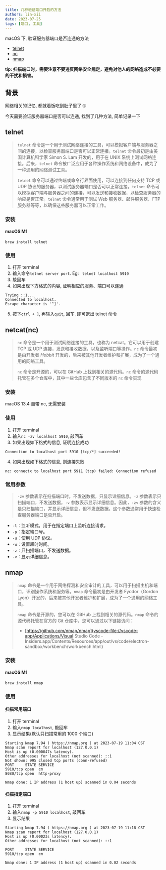 ```yaml
---
title: 几种验证端口开启的方法
authors: lin-xii
date: 2023-07-25
tags: [端口, 工具]
---
```


macOS 下, 验证服务器端口是否连通的方法

- [telnet](#telnet)
- [nc](<#netcat(nc)>)
- [nmap](#nmap)

**tip: 扫描端口时，需要注意不要违反网络安全规定，避免对他人的网络造成不必要的干扰和损害。**

<!-- truncate -->

## 背景

网络相关的记忆, 都就着饭吃到肚子里了 🙄

今天需要验证服务器端口是否可以连通, 找到了几种方法, 简单记录一下

## telnet

> `telnet` 命令是一个用于测试网络连接的工具，可以模拟客户端与服务器之间的连接，以检查服务器端口是否可以正常连接。`telnet` 命令最初是由美国计算机科学家 Simon S. Lam 开发的，用于在 UNIX 系统上测试网络连接。后来，`telnet` 命令被广泛应用于各种操作系统和网络设备中，成为了一种通用的网络测试工具。
>
> `telnet` 命令可以通过终端或命令行界面使用，可以连接到任何支持 TCP 或 UDP 协议的服务器，以测试服务器端口是否可以正常连接。`telnet` 命令可以模拟客户端与服务器之间的连接，可以发送和接收数据，以检查服务器的响应是否正常。`telnet` 命令通常用于测试 Web 服务器、邮件服务器、FTP 服务器等等，以确保这些服务器可以正常工作。

### 安装

#### macOS M1

```shell
brew install telnet
```

### 使用

1. 打开 terminal
2. 输入命令`telnet server port`. Eg: ` telnet localhost 5910`
3. 敲回车
4. 如果出现下方格式的内容, 证明相应的服务、端口可以连通

```shell
Trying ::1...
Connected to localhost.
Escape character is '^]'.
```

5. 按下`ctrl + ]`, 再输入`quit`, 回车. 即可退出 telnet 命令

## netcat(nc)

> `nc` 命令是一个用于测试网络连接的工具，也称为 netcat。它可以用于创建 TCP 或 UDP 连接，发送和接收数据，以及监听端口等操作。`nc` 命令最初是由开发者 _Hobbit_ 开发的，后来被其他开发者维护和扩展，成为了一个通用的网络工具。
>
> `nc` 命令是开源的，可以在 GitHub 上找到相关的源代码。`nc` 命令的源代码托管在多个仓库中，其中一些仓库包含了不同版本的 `nc` 命令实现

### 安装

macOS 13.4 自带 nc, 无需安装

### 使用

1. 打开 terminal
2. 输入`nc -zv localhost 5910`, 敲回车
3. 如果出现如下格式的信息, 证明连接成功

```shell
Connection to localhost port 5910 [tcp/*] succeeded!
```

4. 如果出现如下格式的信息, 则连接失败

```shell
nc: connectx to localhost port 5911 (tcp) failed: Connection refused
```

### 常用参数

> `-zv` 参数表示在扫描端口时，不发送数据，只显示详细信息。`-z` 参数表示只扫描端口，不发送数据，`-v` 参数表示显示详细信息。因此，`-zv` 参数的含义是只扫描端口，并显示详细信息，但不发送数据。这个参数通常用于快速检查服务器端口是否开启。

- `-l`：监听模式，用于在指定端口上监听连接请求。
- `-p`：指定端口号。
- `-u`：使用 UDP 协议。
- `-w`：设置超时时间。
- `-z`：只扫描端口，不发送数据。
- `-v`：显示详细信息。

## nmap

> `nmap` 命令是一个用于网络探测和安全审计的工具，可以用于扫描主机和端口，识别操作系统和服务等。`nmap` 命令最初是由开发者 Fyodor（Gordon Lyon）开发的，后来被其他开发者维护和扩展，成为了一个通用的网络工具。
>
> `nmap` 命令是开源的，您可以在 GitHub 上找到相关的源代码。`nmap` 命令的源代码托管在官方的 Git 仓库中，您可以通过以下链接访问：
>
> - [https://github.com/nmap/nmap](vscode-file://vscode-app/Applications/Visual Studio Code - Insiders.app/Contents/Resources/app/out/vs/code/electron-sandbox/workbench/workbench.html)

### 安装

#### macOS M1

```shell
brew install nmap
```

### 使用

#### 扫描常用端口

1. 打开 terminal
2. 输入`nmap localhost`, 敲回车
3. 显示结果(默认只扫描常用的 1000 个端口)

```shell
Starting Nmap 7.94 ( https://nmap.org ) at 2023-07-19 11:04 CST
Nmap scan report for localhost (127.0.0.1)
Host is up (0.000047s latency).
Other addresses for localhost (not scanned): ::1
Not shown: 995 closed tcp ports (conn-refused)
PORT     STATE SERVICE
5910/tcp open  cm
8080/tcp open  http-proxy

Nmap done: 1 IP address (1 host up) scanned in 0.04 seconds
```

#### 扫描指定端口

1. 打开 terminal
2. 输入`nmap -p 5910 localhost`, 敲回车
3. 显示结果

```shell
Starting Nmap 7.94 ( https://nmap.org ) at 2023-07-19 11:18 CST
Nmap scan report for localhost (127.0.0.1)
Host is up (0.00023s latency).
Other addresses for localhost (not scanned): ::1

PORT     STATE SERVICE
5910/tcp open  cm

Nmap done: 1 IP address (1 host up) scanned in 0.02 seconds
```
